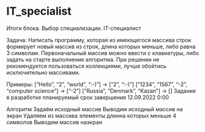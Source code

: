 # IT_specialist
Итоги блока. Выбор специализации. IT-специалист

Задача: Написать программу, которая из имеющегося массива строк формирует новый массив из строк, длина которых меньше, либо равна 3 символам.
Первоначальный массив можно ввести с клавиатуры, либо задать на старте выполнения алгоритма. При решении не рекомендуется пользоваться коллекциями, лучше обойтись исключительно массивами.

Примеры:
[“Hello”, “2”, “world”, “:-)”] → [“2”, “:-)”]
[“1234”, “1567”, “-2”, “computer science”] → [“-2”]
[“Russia”, “Denmark”, “Kazan”] → []
Задание в разработке планируемый срок завершения 12.09.2022 0:00 

Алгоритм
Задаём исходный массив
Выводим исходный массив на экран
Удаляем из массива элементы длинна которых меньше 4 символов
Выводим массив наэкран
